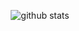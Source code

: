 <p align="center">


</p>

<p  align="center">
<img src="https://github-readme-stats.vercel.app/api/?username=schandboy&show_icons=true&title_color=fffffff&icon_color=000000&text_color=000000" alt="github stats"/></br>
</p>
